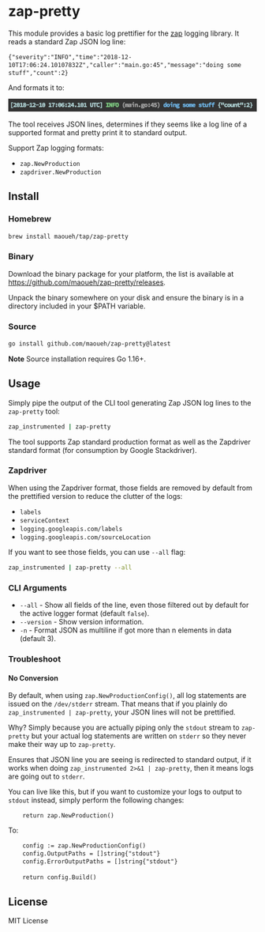 # zap-pretty

This module provides a basic log prettifier for the [zap](https://github.com/uber-go/zap)
logging library. It reads a standard Zap JSON log line:

```
{"severity":"INFO","time":"2018-12-10T17:06:24.10107832Z","caller":"main.go:45","message":"doing some stuff","count":2}
```

And formats it to:

![](./docs/readme_colored_output.png)


The tool receives JSON lines, determines if they seems like a log line of a supported format
and pretty print it to standard output.

Support Zap logging formats:
- `zap.NewProduction`
- `zapdriver.NewProduction`

## Install

### Homebrew

```sh
brew install maoueh/tap/zap-pretty
```

### Binary

Download the binary package for your platform, the list is available at
https://github.com/maoueh/zap-pretty/releases.

Unpack the binary somewhere on your disk and ensure the binary is in a
directory included in your $PATH variable.

### Source

```sh
go install github.com/maoueh/zap-pretty@latest
```

**Note** Source installation requires Go 1.16+.

## Usage

Simply pipe the output of the CLI tool generating Zap JSON log lines to the `zap-pretty` tool:

```sh
zap_instrumented | zap-pretty
```

The tool supports Zap standard production format as well as the Zapdriver standard format (for
consumption by Google Stackdriver).

### Zapdriver

When using the Zapdriver format, those fields are removed by default from the prettified version
to reduce the clutter of the logs:

- `labels`
- `serviceContext`
- `logging.googleapis.com/labels`
- `logging.googleapis.com/sourceLocation`

If you want to see those fields, you can use `--all` flag:

```sh
zap_instrumented | zap-pretty --all
```

### CLI Arguments

- `--all` - Show all fields of the line, even those filtered out by default for the active logger format (default `false`).
- `--version` - Show version information.
- `-n` - Format JSON as multiline if got more than n elements in data (default 3).

### Troubleshoot

#### No Conversion

By default, when using `zap.NewProductionConfig()`, all log statements are issued on
the `/dev/stderr` stream. That means that if you plainly do `zap_instrumented | zap-pretty`,
your JSON lines will not be prettified.

Why? Simply because you are actually piping only the `stdout` stream to `zap-pretty`
but your actual log statements are written on `stderr` so they never make their way
up to `zap-pretty`.

Ensures that JSON line you are seeing is redirected to standard output, if it works
when doing `zap_instrumented 2>&1 | zap-pretty`, then it means logs are going out
to `stderr`.

You can live like this, but if you want to customize your logs to output to `stdout`
instead, simply perform the following changes:

```
    return zap.NewProduction()
```

To:

```
    config := zap.NewProductionConfig()
    config.OutputPaths = []string{"stdout"}
    config.ErrorOutputPaths = []string{"stdout"}

    return config.Build()
```

## License

MIT License
